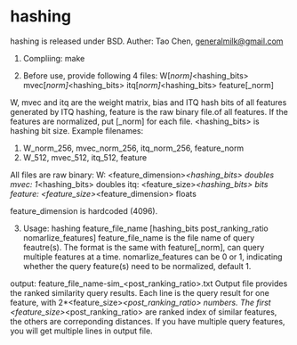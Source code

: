 # hashing
hashing is released under BSD. Auther: Tao Chen, generalmilk@gmail.com

1. Compliing:
make

2. Before use, provide following 4 files:
W[_norm]_<hashing_bits>
mvec[_norm]_<hashing_bits>
itq[_norm]_<hashing_bits>
feature[_norm]

W, mvec and itq are the weight matrix, bias and ITQ hash bits of all features generated by ITQ hashing, feature is the raw binary file.of all features.
If the features are normalized, put [_norm] for each file. <hashing_bits> is hashing bit size.
Example filenames:
1. W_norm_256, mvec_norm_256, itq_norm_256, feature_norm
2. W_512, mvec_512, itq_512, feature

All files are raw binary:
W: <feature_dimension>*<hashing_bits> doubles
mvec: 1*<hashing_bits> doubles
itq: <feature_size>*<hashing_bits> bits
feature: <feature_size>*<feature_dimension> floats

feature_dimension is hardcoded (4096).

3. Usage: hashing feature_file_name [hashing_bits post_ranking_ratio nomarlize_features]
feature_file_name is the file name of query feautre(s). The format is the same with feature[_norm], can query multiple features at a time.
nomarlize_features can be 0 or 1, indicating whether the query feature(s) need to be normalized, default 1.

output: feature_file_name-sim_<post_ranking_ratio>.txt
Output file provides the ranked similarity query results. Each line is the query result for one feature, with 2*<feature_size>*<post_ranking_ratio> numbers.
The first <feature_size>*<post_ranking_ratio> are ranked index of similar features, the others are correponding distances.
If you have multiple query features, you will get multiple lines in output file.
